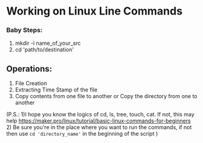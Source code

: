 # Working on Linux Line Commands
### Baby Steps:
1. mkdir -i  name_of_your_src
2. cd 'path/to/destination'

## Operations:
1. File Creation
2. Extracting Time Stamp of the file
3. Copy contents from one file to another or Copy the directory from one
to another







(P.S.:
  1)I hope you know the logics of cd, ls, tree, touch, cat. If not, this may help https://maker.pro/linux/tutorial/basic-linux-commands-for-beginners
  2) Be sure you're in the place where you want to run the commands, if not then use ```cd 'directory_name'``` in the beginning of the script
  )
